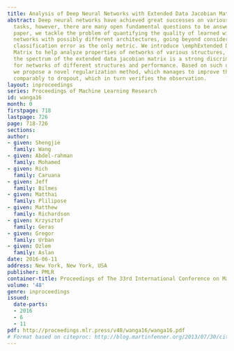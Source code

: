 ```yaml
---
title: Analysis of Deep Neural Networks with Extended Data Jacobian Matrix
abstract: Deep neural networks have achieved great successes on various machine learning
  tasks, however, there are many open fundamental questions to be answered. In this
  paper, we tackle the problem of quantifying the quality of learned wights of different
  networks with possibly different architectures, going beyond considering the final
  classification error as the only metric. We introduce \emphExtended Data Jacobian
  Matrix to help analyze properties of networks of various structures, finding that,
  the spectrum of the extended data jacobian matrix is a strong discriminating factor
  for networks of different structures and performance. Based on such observation,
  we propose a novel regularization method, which manages to improve the network performance
  comparably to dropout, which in turn verifies the observation.
layout: inproceedings
series: Proceedings of Machine Learning Research
id: wanga16
month: 0
firstpage: 718
lastpage: 726
page: 718-726
sections: 
author:
- given: Shengjie
  family: Wang
- given: Abdel-rahman
  family: Mohamed
- given: Rich
  family: Caruana
- given: Jeff
  family: Bilmes
- given: Matthai
  family: Plilipose
- given: Matthew
  family: Richardson
- given: Krzysztof
  family: Geras
- given: Gregor
  family: Urban
- given: Ozlem
  family: Aslan
date: 2016-06-11
address: New York, New York, USA
publisher: PMLR
container-title: Proceedings of The 33rd International Conference on Machine Learning
volume: '48'
genre: inproceedings
issued:
  date-parts:
  - 2016
  - 6
  - 11
pdf: http://proceedings.mlr.press/v48/wanga16/wanga16.pdf
# Format based on citeproc: http://blog.martinfenner.org/2013/07/30/citeproc-yaml-for-bibliographies/
---
```

